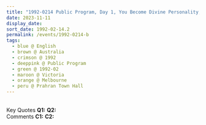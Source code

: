 ```yaml
---
title: "1992-0214 Public Program, Day 1, You Become Divine Personality, Prahran Town Hall, 180 Greville St, Prahran, Melbourne, Victoria, Australia"
date: 2023-11-11
display_date: 
sort_date: 1992-02-14.2
permalink: /events/1992-0214-b
tags:
  - blue @ English
  - brown @ Australia
  - crimson @ 1992
  - deeppink @ Public Program
  - green @ 1992-02
  - maroon @ Victoria
  - orange @ Melbourne
  - peru @ Prahran Town Hall
---
```


<br>

<wave-list>
  <list-title color="DarkSeaGreen" width="55">Key Quotes</list-title>
  <list-item color="BlanchedAlmond" width="280"><b>Q1:</b> <i></i></list-item>
  <list-item color="Lavender" width="280"><b>Q2:</b> <i></i></list-item>
</wave-list>

<br>

<wave-list>
  <list-title color="DarkSeaGreen" width="55">Comments</list-title>
  <list-item color="BlanchedAlmond" width="280"><b>C1:</b> <i></i></list-item>
  <list-item color="Lavender" width="280"><b>C2:</b> <i></i></list-item>
</wave-list>